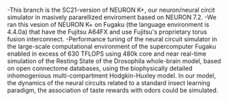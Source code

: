 -This branch is the SC21-version of NEURON K+, our neuron/neural circit simulator in masively pararellized enviroment based on NEURON 7.2.
-We ran this vesion of  NEURON K+  on Fugaku (the language environment is 4.4.0a) that have the Fujitsu A64FX and use Fujitsu's proprietary torus fusion interconnect.
-Performance tuning of the neural circuit simulator in the large-scale computational environment of the supercomputer Fugaku enabled in excess of 630 TFLOPS using 480k core and near real-time simulation of the Resting State of the Drosophila whole-brain model, based on open connectome databases, using the biophysically detailed inhomogenious multi-compartment Hodgkin-Huxley model. In our model, the dynamics of the neural circuits related to a standard insect learning paradigm, the association of taste rewards with odors could be simulated.
